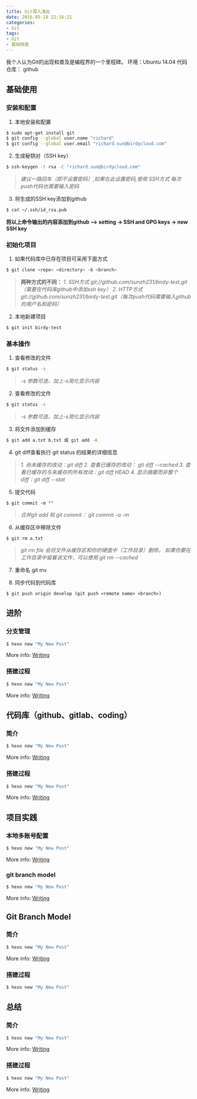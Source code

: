 ```yaml
---
title: Git深入浅出
date: 2016-05-18 22:16:21
categories:
- Git
tags:
- Git
- 基础技能
---
```


我个人认为Git的出现和普及是编程界的一个里程碑。
环境：Ubuntu 14.04
代码仓库： github

## 基础使用

### 安装和配置

1. 本地安装和配置
``` bash
$ sudo apt-get install git
$ git config --global user.name "richard"
$ git config --global user.email "richard.sun@birdycloud.com"
```
2. 生成秘钥对（SSH key）
``` bash
$ ssh-keygen -t rsa -C "richard.sun@birdycloud.com"
```
  >*建议一路回车（即不设置密码）,如果在此设置密码,使用 SSH方式 每次push代码也需要输入密码*

3. 将生成的SSH key添加到github
``` bash
$ cat ~/.ssh/id_rsa.pub
```

**将以上命令输出的内容添加到github —> setting -> SSH and GPG keys -> new SSH key**

### 初始化项目

1. 如果代码库中已存在项目可采用下面方式
``` bash
$ git clone <repo> <directory> -b <branch>
```
  > **<repo> 两种方式的不同：**
  > *1. SSH方式  git://github.com/sunzh231/birdy-test.git（需要在代码库github中添加ssh key）*
  > *2. HTTP方式  git://github.com/sunzh231/birdy-test.git（每次push代码需要输入github的用户名和密码）*

2. 本地新建项目
``` bash
$ git init birdy-test
```

### 基本操作
1. 查看修改的文件
``` bash
$ git status -s
```
  > *-s 参数可选，加上-s简化显示内容*

2. 查看修改的文件
``` bash
$ git status -s
```
  > *-s 参数可选，加上-s简化显示内容*

3. 将文件添加到缓存
``` bash
$ git add a.txt b.txt 或 git add -A
```

4. git diff查看执行 git status 的结果的详细信息
  >*1. 尚未缓存的改动：git diff*
  >*2. 查看已缓存的改动： git diff --cached*
  >*3. 查看已缓存的与未缓存的所有改动：git diff HEAD*
  >*4. 显示摘要而非整个 diff：git diff --stat*

5. 提交代码
```
$ git commit -m ""
```
  >*合并git add 和 git commit： git commit -a -m*

6. 从缓存区中移除文件
```
$ git rm a.txt
```
  >*git rm file 会将文件从缓存区和你的硬盘中（工作目录）删除。*
  >*如果你要在工作目录中留着该文件，可以使用 git rm --cached*

7. 重命名 git mv

8. 同步代码到代码库
```
$ git push origin develop (git push <remote name> <branch>)
```


## 进阶

### 分支管理

``` bash
$ hexo new "My New Post"
```

More info: [Writing](https://hexo.io/docs/writing.html)

### 搭建过程

``` bash
$ hexo new "My New Post"
```

More info: [Writing](https://hexo.io/docs/writing.html)

## 代码库（github、gitlab、coding）

### 简介

``` bash
$ hexo new "My New Post"
```

More info: [Writing](https://hexo.io/docs/writing.html)

### 搭建过程

``` bash
$ hexo new "My New Post"
```

More info: [Writing](https://hexo.io/docs/writing.html)


## 项目实践

### 本地多账号配置

``` bash
$ hexo new "My New Post"
```

More info: [Writing](https://hexo.io/docs/writing.html)

### git branch model

``` bash
$ hexo new "My New Post"
```

More info: [Writing](https://hexo.io/docs/writing.html)

## Git Branch Model

### 简介

``` bash
$ hexo new "My New Post"
```

More info: [Writing](https://hexo.io/docs/writing.html)

### 搭建过程

``` bash
$ hexo new "My New Post"
```

## 总结

### 简介

``` bash
$ hexo new "My New Post"
```

More info: [Writing](https://hexo.io/docs/writing.html)

### 搭建过程

``` bash
$ hexo new "My New Post"
```

More info: [Writing](https://hexo.io/docs/writing.html)
